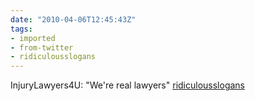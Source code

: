 ```yaml
---
date: "2010-04-06T12:45:43Z"
tags:
- imported
- from-twitter
- ridiculousslogans
---
```

InjuryLawyers4U: "We're real lawyers" [ridiculousslogans](/tags/ridiculousslogans)
